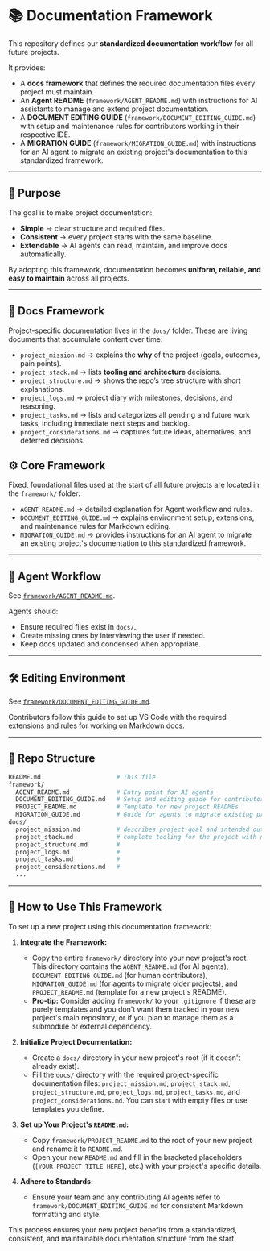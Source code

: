# 📚 Documentation Framework

This repository defines our **standardized documentation workflow** for all future projects.

It provides:

* A **docs framework** that defines the required documentation files every project must maintain.
* An **Agent README** (`framework/AGENT_README.md`) with instructions for AI assistants to manage and extend project documentation.
* A **DOCUMENT EDITING GUIDE** (`framework/DOCUMENT_EDITING_GUIDE.md`) with setup and maintenance rules for contributors working in their respective IDE.
* A **MIGRATION GUIDE** (`framework/MIGRATION_GUIDE.md`) with instructions for an AI agent to migrate an existing project's documentation to this standardized framework.

---

## 🚀 Purpose

The goal is to make project documentation:

* **Simple** → clear structure and required files.
* **Consistent** → every project starts with the same baseline.
* **Extendable** → AI agents can read, maintain, and improve docs automatically.

By adopting this framework, documentation becomes **uniform, reliable, and easy to maintain** across all projects.

---

## 📖 Docs Framework

Project-specific documentation lives in the `docs/` folder.
These are living documents that accumulate content over time:

* `project_mission.md` → explains the **why** of the project (goals, outcomes, pain points).
* `project_stack.md` → lists **tooling and architecture** decisions.
* `project_structure.md` → shows the repo’s tree structure with short explanations.
* `project_logs.md` → project diary with milestones, decisions, and reasoning.
* `project_tasks.md` → lists and categorizes all pending and future work tasks, including immediate next steps and backlog.
* `project_considerations.md` → captures future ideas, alternatives, and deferred decisions.

## ⚙️ Core Framework

Fixed, foundational files used at the start of all future projects are located in the `framework/` folder:

* `AGENT_README.md` → detailed explanation for Agent workflow and rules.
* `DOCUMENT_EDITING_GUIDE.md` → explains environment setup, extensions, and maintenance rules for Markdown editing.
* `MIGRATION_GUIDE.md` → provides instructions for an AI agent to migrate an existing project's documentation to this standardized framework.

---

## 🤖 Agent Workflow

See [`framework/AGENT_README.md`](./framework/AGENT_README.md).

Agents should:

* Ensure required files exist in `docs/`.
* Create missing ones by interviewing the user if needed.
* Keep docs updated and condensed when appropriate.

---

## 🛠️ Editing Environment

See [`framework/DOCUMENT_EDITING_GUIDE.md`](./framework/DOCUMENT_EDITING_GUIDE.md).

Contributors follow this guide to set up VS Code with the required extensions and rules for working on Markdown docs.

---

## 📂 Repo Structure

```bash
README.md                     # This file
framework/
  AGENT_README.md             # Entry point for AI agents
  DOCUMENT_EDITING_GUIDE.md   # Setup and editing guide for contributors
  PROJECT_README.md           # Template for new project READMEs
  MIGRATION_GUIDE.md          # Guide for agents to migrate existing project documentation
docs/
  project_mission.md          # describes project goal and intended outcomes
  project_stack.md            # complete tooling for the project with notes
  project_structure.md        #
  project_logs.md             #
  project_tasks.md            #
  project_considerations.md   #
  ...
```

---

## 🚀 How to Use This Framework

To set up a new project using this documentation framework:

1. **Integrate the Framework:**
    * Copy the entire `framework/` directory into your new project's root. This directory contains the `AGENT_README.md` (for AI agents), `DOCUMENT_EDITING_GUIDE.md` (for human contributors), `MIGRATION_GUIDE.md` (for agents to migrate older projects), and `PROJECT_README.md` (template for a new project's README).
    * **Pro-tip:** Consider adding `framework/` to your `.gitignore` if these are purely templates and you don't want them tracked in your new project's main repository, or if you plan to manage them as a submodule or external dependency.

2. **Initialize Project Documentation:**
    * Create a `docs/` directory in your new project's root (if it doesn't already exist).
    * Fill the `docs/` directory with the required project-specific documentation files: `project_mission.md`, `project_stack.md`, `project_structure.md`, `project_logs.md`, `project_tasks.md`, and `project_considerations.md`. You can start with empty files or use templates you define.

3. **Set up Your Project's `README.md`:**
    * Copy `framework/PROJECT_README.md` to the root of your new project and rename it to `README.md`.
    * Open your new `README.md` and fill in the bracketed placeholders (`[YOUR PROJECT TITLE HERE]`, etc.) with your project's specific details.

4. **Adhere to Standards:**
    * Ensure your team and any contributing AI agents refer to `framework/DOCUMENT_EDITING_GUIDE.md` for consistent Markdown formatting and style.

This process ensures your new project benefits from a standardized, consistent, and maintainable documentation structure from the start.
